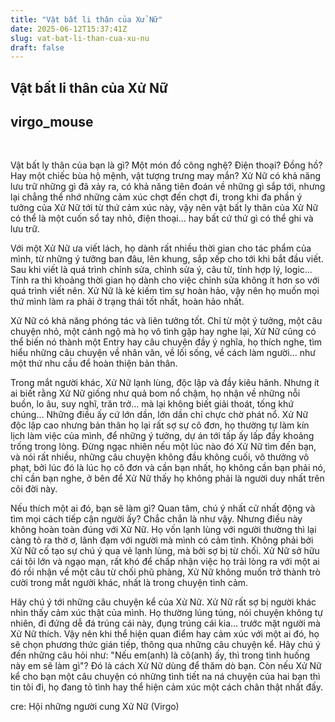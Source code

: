 ```yaml
---
title: "Vật bất li thân của Xử Nữ"
date: 2025-06-12T15:37:41Z
slug: vat-bat-li-than-cua-xu-nu
draft: false
---
```


## Vật bất li thân của Xử Nữ

## virgo_mouse

​ 
 
 
 Vật bất ly thân của bạn là gì? Một món đồ công nghệ? Điện thoại? Đồng hồ? Hay một chiếc bùa hộ mệnh, vật tượng trưng may mắn? Xử Nữ có khả năng lưu trữ những gì đã xảy ra, có khả năng tiên đoán về những gì sắp tới, nhưng lại chẳng thể nhớ những cảm xúc chợt đến chợt đi, trong khi đa phần ý tưởng của Xử Nữ tới từ thứ cảm xúc này, vậy nên vật bất ly thân của Xử Nữ có thể là một cuốn sổ tay nhỏ, điện thoại... hay bất cứ thứ gì có thể ghi và lưu trữ.
 
 Với một Xử Nữ ưa viết lách, họ dành rất nhiều thời gian cho tác phẩm của mình, từ những ý tưởng ban đâu, lên khung, sắp xếp cho tới khi bắt đầu viết. Sau khi viết là quá trình chỉnh sửa, chỉnh sửa ý, câu từ, tính hợp lý, logic... Tính ra thì khoảng thời gian họ dành cho việc chỉnh sửa không ít hơn so với quá trình viết nên. Xử Nữ là kẻ kiếm tìm sự hoàn hảo, vậy nên họ muốn mọi thứ mình làm ra phải ở trạng thái tốt nhất, hoàn hảo nhất.
 
 Xử Nữ có khả năng phóng tác và liên tưởng tốt. Chỉ từ một ý tưởng, một câu chuyện nhỏ, một cảnh ngộ mà họ vô tình gặp hay nghe lại, Xử Nữ cũng có thể biến nó thành một Entry hay câu chuyện đầy ý nghĩa, họ thích nghe, tìm hiểu những câu chuyện về nhân văn, về lối sống, về cách làm người... như một thứ nhu cầu để hoàn thiện bản thân.
 
 Trong mắt người khác, Xử Nữ lạnh lùng, độc lập và đầy kiêu hãnh. Nhưng ít ai biết rằng Xử Nữ giống như quả bom nổ chậm, họ nhận về những nỗi buồn, lo âu, suy nghĩ, trăn trở... mà lại không biết giải thoát, tống khứ chúng... Những điều ấy cứ lớn dần, lớn dần chỉ chực chờ phát nổ. Xử Nữ độc lập cao nhưng bản thân họ lại rất sợ sự cô đơn, họ thường tự làm kín lịch làm việc của mình, để những ý tưởng, dự án tới tấp ấy lấp đầy khoảng trống trong lòng. Đừng ngạc nhiên nếu một lúc nào đó Xử Nữ tìm đến bạn, và nói rất nhiều, những câu chuyện không đầu không cuối, vô thưởng vô phạt, bởi lúc đó là lúc họ cô đơn và cần bạn nhất, họ không cần bạn phải nó, chỉ cần bạn nghe, ở bên để Xử Nữ thấy họ không phải là người duy nhất trên cõi đời này.
 
 Nếu thích một ai đó, bạn sẽ làm gì? Quan tâm, chú ý nhất cử nhất động và tìm mọi cách tiếp cận người ấy? Chắc chắn là như vậy. Nhưng điều này không hoàn toàn đúng với Xử Nữ. Họ vốn lạnh lùng với người thường thì lại càng tỏ ra thờ ơ, lãnh đạm với người mà mình có cảm tình. Không phải bởi Xử Nữ cố tạo sự chú ý qua vẻ lạnh lùng, mà bởi sợ bị từ chối. Xử Nữ sở hữu cái tôi lớn và ngạo mạn, rất khó để chấp nhận việc họ trải lòng ra với một ai đó rồi nhận về một câu từ chối phũ phàng, Xử Nữ không muốn trở thành trò cười trong mắt người khác, nhất là trong chuyện tình cảm.
 
 Hãy chú ý tới những câu chuyện kể của Xử Nữ. Xử Nữ rất sợ bị người khác nhìn thấy cảm xúc thật của mình. Họ thường lúng túng, nói chuyện không tự nhiên, đi đứng dễ đá trúng cái này, đụng trúng cái kia... trước mặt người mà Xử Nữ thích. Vậy nên khi thể hiện quan điểm hay cảm xúc với một ai đó, họ sẽ chọn phương thức gián tiếp, thông qua những câu chuyện kể. Hãy chú ý đến những câu hỏi như: "Nếu em(anh) là cô(anh) ấy, thì trong tình huống này em sẽ làm gì"? Đó là cách Xử Nữ dùng để thăm dò bạn. Còn nếu Xử Nữ kể cho bạn một câu chuyện có những tình tiết na ná chuyện của hai bạn thì tin tôi đi, họ đang tỏ tình hay thể hiện cảm xúc một cách chân thật nhất đấy.
 
 
 
cre: Hội những người cung Xử Nữ (Virgo)​